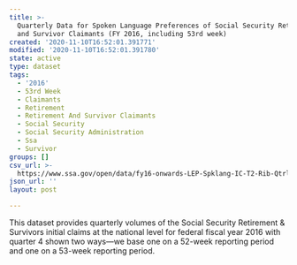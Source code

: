 ```yaml
---
title: >-
  Quarterly Data for Spoken Language Preferences of Social Security Retirement
  and Survivor Claimants (FY 2016, including 53rd week)
created: '2020-11-10T16:52:01.391771'
modified: '2020-11-10T16:52:01.391780'
state: active
type: dataset
tags:
  - '2016'
  - 53rd Week
  - Claimants
  - Retirement
  - Retirement And Survivor Claimants
  - Social Security
  - Social Security Administration
  - Ssa
  - Survivor
groups: []
csv_url: >-
  https://www.ssa.gov/open/data/fy16-onwards-LEP-Spklang-IC-T2-Rib-Qtrly-53rdweek.csv
json_url: ''
layout: post

---
```

This dataset provides quarterly volumes of the Social Security Retirement & Survivors initial claims at the national level for federal fiscal year 2016 with quarter 4 shown two ways—we base one on a 52-week reporting period and one on a 53-week reporting period.
